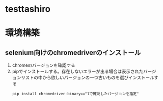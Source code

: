 # testtashiro
# 環境構築
## selenium向けのchromedriverのインストール
1. chromeのバージョンを確認する
2. pipでインストールする。存在しないエラーが出る場合は表示されたバージョンリストの中から欲しいバージョンの一つ古いものを選びインストールする
   ```
   pip install chromedriver-binary=="1で確認したバージョンを指定"
   ```